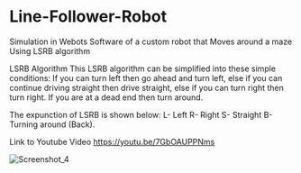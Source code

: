 # Line-Follower-Robot
Simulation in Webots Software of a custom robot that Moves around a maze Using LSRB algorithm




LSRB Algorithm
This LSRB algorithm can be simplified into these simple conditions:
If you can turn left then go ahead and turn left,
else if you can continue driving straight then drive straight,
else if you can turn right then turn right.
If you are at a dead end then turn around.

The expunction of LSRB is shown below:
L- Left
R- Right
S- Straight
B- Turning around (Back).


Link to Youtube Video
https://youtu.be/7GbOAUPPNms



![Screenshot_4](https://user-images.githubusercontent.com/59080953/112718352-76cc0000-8f18-11eb-8645-a55382d3700b.png)
